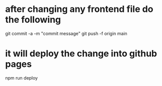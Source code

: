 # after changing any frontend file do the following
git commit -a -m "commit message"
git push -f origin main
# it will deploy the change into github pages
npm run deploy